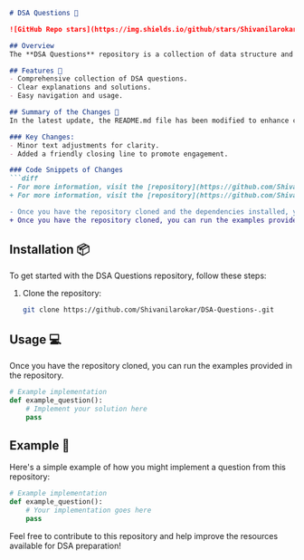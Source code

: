 ```markdown
# DSA Questions 🌟

![GitHub Repo stars](https://img.shields.io/github/stars/Shivanilarokar/DSA-Questions-?style=social) ![GitHub forks](https://img.shields.io/github/forks/Shivanilarokar/DSA-Questions-?style=social)

## Overview
The **DSA Questions** repository is a collection of data structure and algorithm questions, designed to help you sharpen your coding skills and prepare for technical interviews. This repository is continually updated to provide the best resources for developers.

## Features 🚀
- Comprehensive collection of DSA questions.
- Clear explanations and solutions.
- Easy navigation and usage.

## Summary of the Changes 📝
In the latest update, the README.md file has been modified to enhance clarity and flow. Key changes include:

### Key Changes:
- Minor text adjustments for clarity.
- Added a friendly closing line to promote engagement.

### Code Snippets of Changes
```diff
- For more information, visit the [repository](https://github.com/Shivanilarokar/DSA-Questions-).
+ For more information, visit the [repository](https://github.com/Shivanilarokar/DSA-Questions-). Happy coding! 🤖
```

```diff
- Once you have the repository cloned and the dependencies installed, you can run the examples provided in the repository.
+ Once you have the repository cloned, you can run the examples provided in the repository.
```

## Installation 📦
To get started with the DSA Questions repository, follow these steps:

1. Clone the repository:
   ```bash
   git clone https://github.com/Shivanilarokar/DSA-Questions-.git
   ```

## Usage 💻
Once you have the repository cloned, you can run the examples provided in the repository.

```python
# Example implementation
def example_question():
    # Implement your solution here
    pass
```

## Example 📖
Here's a simple example of how you might implement a question from this repository:

```python
# Example implementation
def example_question():
    # Your implementation goes here
    pass
```

Feel free to contribute to this repository and help improve the resources available for DSA preparation!
```